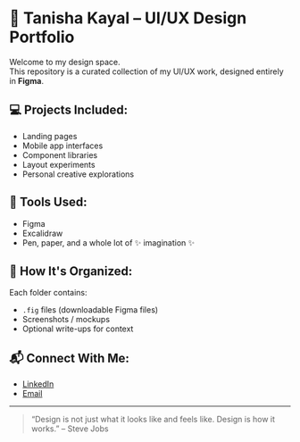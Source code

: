 # 🎀 Tanisha Kayal – UI/UX Design Portfolio

Welcome to my design space.  
This repository is a curated collection of my UI/UX work, designed entirely in **Figma**.

## 💻 Projects Included:
- Landing pages  
- Mobile app interfaces  
- Component libraries  
- Layout experiments  
- Personal creative explorations

## 🧰 Tools Used:
- Figma  
- Excalidraw  
- Pen, paper, and a whole lot of ✨ imagination ✨

## 📁 How It's Organized:
Each folder contains:
- `.fig` files (downloadable Figma files)  
- Screenshots / mockups  
- Optional write-ups for context

## 📬 Connect With Me:
- [LinkedIn](https://www.linkedin.com/in/tanishakayal)
- [Email](mailto:tanishakayal06@gmail.com)

---

> “Design is not just what it looks like and feels like. Design is how it works.” – Steve Jobs
